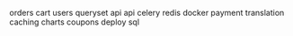 orders
cart
users
queryset api
api
celery
redis
docker
payment
translation
caching
charts
coupons
deploy
sql
